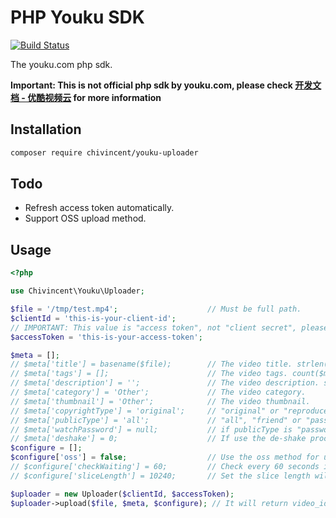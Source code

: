 # PHP Youku SDK

[![Build Status](https://travis-ci.com/ChiVincent/youku-uploader.svg?branch=master)](https://travis-ci.com/ChiVincent/youku-uploader)

The youku.com php sdk.

**Important: This is not official php sdk by youku.com, please check [开发文档 - 优酷视频云](https://cloud.youku.com/docs) for more information**

## Installation

```bash
composer require chivincent/youku-uploader
```

## Todo

- Refresh access token automatically.
- Support OSS upload method.

## Usage

```php
<?php

use Chivincent\Youku\Uploader;

$file = '/tmp/test.mp4';                    // Must be full path.
$clientId = 'this-is-your-client-id';
// IMPORTANT: This value is "access token", not "client secret", please generated it at http://cloud.youku.com/tools#token
$accessToken = 'this-is-your-access-token'; 

$meta = [];
// $meta['title'] = basename($file);        // The video title. strlen($title) should between 2 and 50.
// $meta['tags'] = [];                      // The video tags. count($meta['tags']) should <= 10, and each tag strlen($tag) should >= 2 and <= 12
// $meta['description'] = '';               // The video description. strlen($description) should < 2000
// $meta['category'] = 'Other';             // The video category.
// $meta['thumbnail'] = 'Other';            // The video thumbnail.
// $meta['copyrightType'] = 'original';     // "original" or "reproduced"
// $meta['publicType'] = 'all';             // "all", "friend" or "password"
// $meta['watchPassword'] = null;           // if publicType is "password, this is required.
// $meta['deshake'] = 0;                    // If use the de-shake process, it is 1.  
$configure = [];
$configure['oss'] = false;                  // Use the oss method for uploading.
// $configure['checkWaiting'] = 60;         // Check every 60 seconds if it can be committed.
// $configure['sliceLength'] = 10240;       // Set the slice length will be upload each progress, default 10MB, max 10MB.

$uploader = new Uploader($clientId, $accessToken);
$uploader->upload($file, $meta, $configure); // It will return video_id for youku.
```